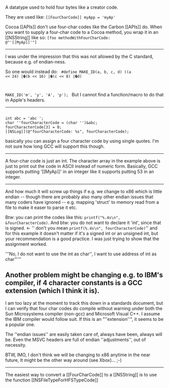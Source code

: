 A datatype used to hold four bytes like a creator code.

They are used like: <code>[[FourCharCode]] myApp = 'myAp'</code>

Cocoa [[APIs]] don't use four-char codes like the Carbon [[APIs]] do. When you want to supply a four-char code to a Cocoa method, you wrap it in an [[NSString]] like so: <code>[foo methodWithFourCharCode: @"'[[MyAp]]'"]</code>

----
I was under the impression that this was not allowed by the C standard, because e.g. of endian-ness.

So one would instead do:
<code>
#define MAKE_ID(a, b, c, d) ((a << 24) |�(b << 16) |�(c << 8) |�d)

MAKE_ID('m', 'y', 'A', 'p');
</code>
But I cannot find a function/macro to do that in Apple's headers.

----

<code>
int abc = 'abc ';
char ''fourCharacterCode = (char '')&abc;
fourCharacterCode[3] = 0;
[[NSLog]](@"fourCharacterCode: %s", fourCharacterCode);
</code>

basically you can assign a four character code by using single quotes. I'm not sure how long GCC will support this though.

----

A four-char code is just an int. The character array in the example above is just to print out the code in ASCII instead of numeric form. Basically, GCC supports putting '[[MyAp]]' in an integer like it supports putting 53 in an integer.

----

And how much it will screw up things if e.g. we change to x86 which is little endian -- though there are probably also many other endian issues that many coders have ignored -- e.g. mapping 'struct' to memory read from a file to make it easer to parse it etc.

Btw: you can print the codes like this: <code>printf("%.4s\n", &fourCharacterCode)</code>. And btw: you do not want to declare it 'int', since that is signed. <- '' don't you mean <code>printf(%.4s\n", fourCharacterCode)</code>'' and for this example it doesn't matter if it's a signed int or an unsigned int, but your recommendation is a good practice. I was just trying to show that the assignment worked. 

'''No, I do not want to use the int as char'', I want to use address of int as char'''''

Another problem might be changing e.g. to IBM's compiler, if 4 character constants is a GCC extension (which I think it is).
----

I am too lazy at the moment to track this down in a standards document, but I can verify that four char codes do compile without warning under both the Sun Microsystems compiler (non-gcc) and Microsoft Visual C++. I assume the IBM compiler would follow suit. If this is an "''extension''", it seems to be a popular one.

The ''endian issues'' are easily taken care of, always have been, always will be. Even the MSVC headers are full of endian ''adjustments'', out of necessity.

BTW, IMO, I don't think we will be changing to x86 anytime in the near future, It might be the other way around (see Xbox)... ;-)

----

The easiest way to convert a [[FourCharCode]] to a [[NSString]] is to use the function [[NSFileTypeForHFSTypeCode]]